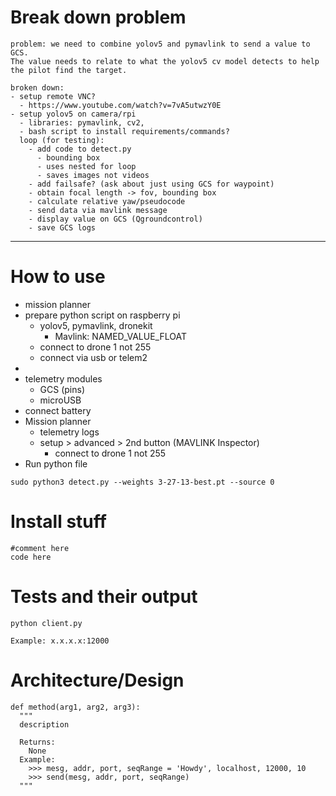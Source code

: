 # Break down problem
```
problem: we need to combine yolov5 and pymavlink to send a value to GCS. 
The value needs to relate to what the yolov5 cv model detects to help 
the pilot find the target.

broken down:
- setup remote VNC?
  - https://www.youtube.com/watch?v=7vA5utwzY0E
- setup yolov5 on camera/rpi
  - libraries: pymavlink, cv2, 
  - bash script to install requirements/commands?
  loop (for testing):
    - add code to detect.py
      - bounding box
      - uses nested for loop
      - saves images not videos
    - add failsafe? (ask about just using GCS for waypoint)
    - obtain focal length -> fov, bounding box
    - calculate relative yaw/pseudocode
    - send data via mavlink message
    - display value on GCS (Qgroundcontrol)
    - save GCS logs
```
--- 
# How to use
- mission planner
- prepare python script on raspberry pi
  - yolov5, pymavlink, dronekit
    - Mavlink: NAMED_VALUE_FLOAT
  - connect to drone 1 not 255
  - connect via usb or telem2
- 
- telemetry modules
  - GCS (pins)
  - microUSB
- connect battery
- Mission planner
  - telemetry logs
  - setup > advanced > 2nd button (MAVLINK Inspector)
    - connect to drone 1 not 255
- Run python file

```
sudo python3 detect.py --weights 3-27-13-best.pt --source 0
```

# Install stuff
```
#comment here
code here
```

# Tests and their output
```python client.py```
```
Example: x.x.x.x:12000
```

# Architecture/Design
```
def method(arg1, arg2, arg3):
  """
  description
  
  Returns:
    None
  Example:
    >>> mesg, addr, port, seqRange = 'Howdy', localhost, 12000, 10
    >>> send(mesg, addr, port, seqRange)
  """
